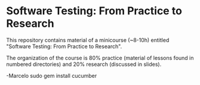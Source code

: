 # Software Testing: From Practice to Research

This repository contains material of a minicourse (~8-10h) entitled "Software Testing: From Practice to Research". 

The organization of the course is 80% practice (material of lessons found in numbered directories) and 20% research (discussed in slides).

 -Marcelo
sudo gem install cucumber
